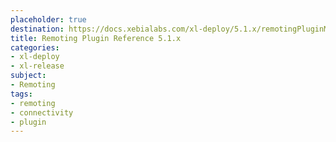 ```yaml
---
placeholder: true
destination: https://docs.xebialabs.com/xl-deploy/5.1.x/remotingPluginManual.html
title: Remoting Plugin Reference 5.1.x
categories:
- xl-deploy
- xl-release
subject:
- Remoting
tags:
- remoting
- connectivity
- plugin
---
```

